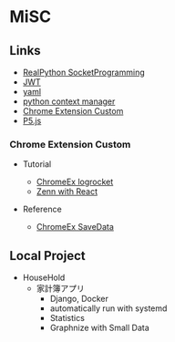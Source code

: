 # MiSC

## Links

- [RealPython SocketProgramming](https://realpython.com/python-sockets/)
- [JWT](https://jwt.io/)
- [yaml]()
- [python context manager](https://docs.python.org/3/library/contextlib.html)
- [Chrome Extension Custom]()
- [P5.js](https://p5js.org/)

### Chrome Extension Custom

- Tutorial

  - [ChromeEx logrocket](https://blog.logrocket.com/creating-chrome-extension-react-typescript/)
  - [Zenn with React](https://zenn.dev/ulcttku/articles/creating-chrome-extensions-with-react)

- Reference

  - [ChromeEx SaveData](https://developer.chrome.com/docs/extensions/reference/storage/)

## Local Project

- HouseHold
  - 家計簿アプリ
    - Django, Docker
    - automatically run with systemd
    - Statistics
    - Graphnize with Small Data
